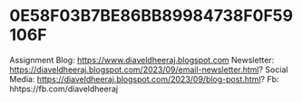 # 0E58F03B7BE86BB89984738F0F59106F
Assignment 
Blog: https://www.diaveldheeraj.blogspot.com 
Newsletter: https://diaveldheeraj.blogspot.com/2023/09/email-newsletter.html?
Social Media: https://diaveldheeraj.blogspot.com/2023/09/blog-post.html?
Fb: hhtps://fb.com/diaveldheeraj
